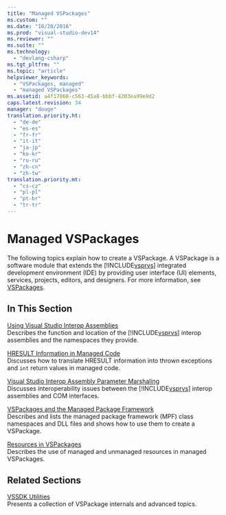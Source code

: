 ```yaml
---
title: "Managed VSPackages"
ms.custom: ""
ms.date: "10/20/2016"
ms.prod: "visual-studio-dev14"
ms.reviewer: ""
ms.suite: ""
ms.technology: 
  - "devlang-csharp"
ms.tgt_pltfrm: ""
ms.topic: "article"
helpviewer_keywords: 
  - "VSPackages, managed"
  - "managed VSPackages"
ms.assetid: a4f17068-c563-45a8-bbbf-4203ea99e9d2
caps.latest.revision: 34
manager: "douge"
translation.priority.ht: 
  - "de-de"
  - "es-es"
  - "fr-fr"
  - "it-it"
  - "ja-jp"
  - "ko-kr"
  - "ru-ru"
  - "zh-cn"
  - "zh-tw"
translation.priority.mt: 
  - "cs-cz"
  - "pl-pl"
  - "pt-br"
  - "tr-tr"
---
```

# Managed VSPackages
The following topics explain how to create a VSPackage. A VSPackage is a software module that extends the [!INCLUDE[vsprvs](../code-quality/includes/vsprvs_md.md)] integrated development environment (IDE) by providing user interface (UI) elements, services, projects, editors, and designers. For more information, see [VSPackages](../extensibility-internals/vspackages.md).  
  
## In This Section  
 [Using Visual Studio Interop Assemblies](../Topic/Using%20Visual%20Studio%20Interop%20Assemblies.md)  
 Describes the function and location of the [!INCLUDE[vsprvs](../code-quality/includes/vsprvs_md.md)] interop assemblies and the namespaces they provide.  
  
 [HRESULT Information in Managed Code](../misc/hresult-information-in-managed-code.md)  
 Discusses how to translate HRESULT information into thrown exceptions and `int` return values in managed code.  
  
 [Visual Studio Interop Assembly Parameter Marshaling](../misc/visual-studio-interop-assembly-parameter-marshaling.md)  
 Discusses interoperability issues between the [!INCLUDE[vsprvs](../code-quality/includes/vsprvs_md.md)] interop assemblies and COM interfaces.  
  
 [VSPackages and the Managed Package Framework](../misc/vspackages-and-the-managed-package-framework.md)  
 Describes and lists the managed package framework (MPF) class namespaces and DLL files and shows how to use them to create a VSPackage.  
  
 [Resources in VSPackages](../extensibility-internals/resources-in-vspackages.md)  
 Describes the use of managed and unmanaged resources in managed VSPackages.  
  
## Related Sections  
 [VSSDK Utilities](../extensibility-internals/vssdk-utilities.md)  
 Presents a collection of VSPackage internals and advanced topics.